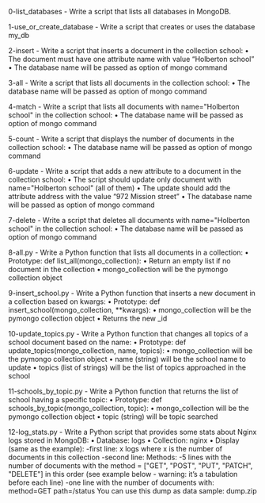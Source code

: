 0-list_databases - Write a script that lists all databases in MongoDB.

1-use_or_create_database - Write a script that creates or uses the database my_db

2-insert - Write a script that inserts a document in the collection school:
    • The document must have one attribute name with value “Holberton school”
    • The database name will be passed as option of mongo command

3-all - Write a script that lists all documents in the collection school:
    • The database name will be passed as option of mongo command

4-match - Write a script that lists all documents with name="Holberton school" in the collection school:
    • The database name will be passed as option of mongo command

5-count - Write a script that displays the number of documents in the collection school:
    • The database name will be passed as option of mongo command

6-update - Write a script that adds a new attribute to a document in the collection school:
    • The script should update only document with name="Holberton school" (all of them)
    • The update should add the attribute address with the value “972 Mission street”
    • The database name will be passed as option of mongo command

7-delete - Write a script that deletes all documents with name="Holberton school" in the collection school:
    • The database name will be passed as option of mongo command

8-all.py - Write a Python function that lists all documents in a collection:
    • Prototype: def list_all(mongo_collection):
    • Return an empty list if no document in the collection
    • mongo_collection will be the pymongo collection object

9-insert_school.py - Write a Python function that inserts a new document in a collection based on kwargs:
    • Prototype: def insert_school(mongo_collection, **kwargs):
    • mongo_collection will be the pymongo collection object
    • Returns the new _id

10-update_topics.py - Write a Python function that changes all topics of a school document based on the name:
    • Prototype: def update_topics(mongo_collection, name, topics):
    • mongo_collection will be the pymongo collection object
    • name (string) will be the school name to update
    • topics (list of strings) will be the list of topics approached in the school

11-schools_by_topic.py - Write a Python function that returns the list of school having a specific topic:
    • Prototype: def schools_by_topic(mongo_collection, topic):
    • mongo_collection will be the pymongo collection object
    • topic (string) will be topic searched

12-log_stats.py - Write a Python script that provides some stats about Nginx logs stored in MongoDB:
    • Database: logs
    • Collection: nginx
    • Display (same as the example):
        -first line: x logs where x is the number of documents in this collection
        -second line: Methods:
        -5 lines with the number of documents with the method = ["GET", "POST", "PUT", "PATCH", "DELETE"] in this order (see example below - warning: it’s a tabulation before each line)
        -one line with the number of documents with:
            method=GET
            path=/status
You can use this dump as data sample: dump.zip